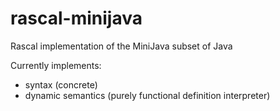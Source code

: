 # rascal-minijava
Rascal implementation of the MiniJava subset of Java

Currently implements:

* syntax (concrete)
* dynamic semantics (purely functional definition interpreter)
